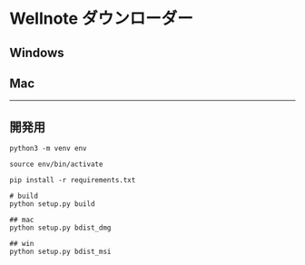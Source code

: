 # Wellnote ダウンローダー

## Windows

## Mac

---

## 開発用

```shell
python3 -m venv env

source env/bin/activate

pip install -r requirements.txt

# build
python setup.py build

## mac
python setup.py bdist_dmg

## win
python setup.py bdist_msi
```

